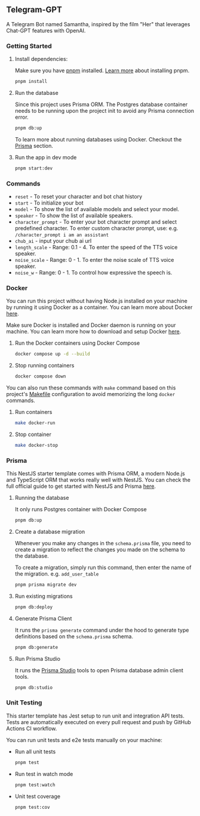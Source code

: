 ## Telegram-GPT

A Telegram Bot named Samantha, inspired by the film "Her" that leverages Chat-GPT features with OpenAI.

### Getting Started

1. Install dependencies:

   Make sure you have [pnpm](https://pnpm.io/) installed. [Learn more](https://pnpm.io/installation) about installing pnpm.

   ```bash
   pnpm install
   ```

2. Run the database

   Since this project uses Prisma ORM. The Postgres database container needs to be running upon the project init to avoid any Prisma connection error.

   ```bash
   pnpm db:up
   ```

   To learn more about running databases using Docker. Checkout the [Prisma](#prisma) section.

3. Run the app in dev mode

   ```bash
   pnpm start:dev
   ```

### Commands

- `reset` - To reset your character and bot chat history
- `start` - To initialize your bot
- `model` - To show the list of available models and select your model.
- `speaker` - To show the list of available speakers.
- `character_prompt` - To enter your bot character prompt and select predefined character. To enter custom character prompt, use: e.g. `/character_prompt i am an assistant`
- `chub_ai` - input your chub ai url
- `length_scale` - Range: 0.1 - 4. To enter the speed of the TTS voice speaker.
- `noise_scale` - Range: 0 - 1. To enter the noise scale of TTS voice speaker.
- `noise_w` - Range: 0 - 1. To control how expressive the speech is.

### Docker

You can run this project without having Node.js installed on your machine by running it using Docker as a container. You can learn more about Docker [here](https://docs.docker.com/get-started/).

Make sure Docker is installed and Docker daemon is running on your machine. You can learn more how to download and setup Docker [here](https://www.docker.com/products/docker-desktop/).

1. Run the Docker containers using Docker Compose

   ```bash
   docker compose up -d --build
   ```

2. Stop running containers

   ```bash
   docker compose down
   ```

You can also run these commands with `make` command based on this project's [Makefile](./Makefile) configuration to avoid memorizing the long `docker` commands.

1. Run containers

   ```bash
   make docker-run
   ```

2. Stop container

   ```bash
   make docker-stop
   ```

### Prisma

This NestJS starter template comes with Prisma ORM, a modern Node.js and TypeScript ORM that works really well with NestJS. You can check the full official guide to get started with NestJS and Prisma [here](https://www.prisma.io/nestjs).

1. Running the database

   It only runs Postgres container with Docker Compose

   ```bash
   pnpm db:up
   ```

2. Create a database migration

   Whenever you make any changes in the `schema.prisma` file, you need to create a migration to reflect the changes you made on the schema to the database.

   To create a migration, simply run this command, then enter the name of the migration. e.g. `add_user_table`

   ```bash
   pnpm prisma migrate dev
   ```

3. Run existing migrations

   ```bash
   pnpm db:deploy
   ```

4. Generate Prisma Client

   It runs the `prisma generate` command under the hood to generate type definitions based on the `schema.prisma` schema.

   ```bash
   pnpm db:generate
   ```

5. Run Prisma Studio

   It runs the [Prisma Studio](https://www.prisma.io/studio) tools to open Prisma database admin client tools.

   ```bash
   pnpm db:studio
   ```

### Unit Testing

This starter template has Jest setup to run unit and integration API tests. Tests are automatically executed on every pull request and push by GitHub Actions CI workflow.

You can run unit tests and e2e tests manually on your machine:

- Run all unit tests
  ```bash
  pnpm test
  ```
- Run test in watch mode
  ```bash
  pnpm test:watch
  ```
- Unit test coverage
  ```bash
  pnpm test:cov
  ```

